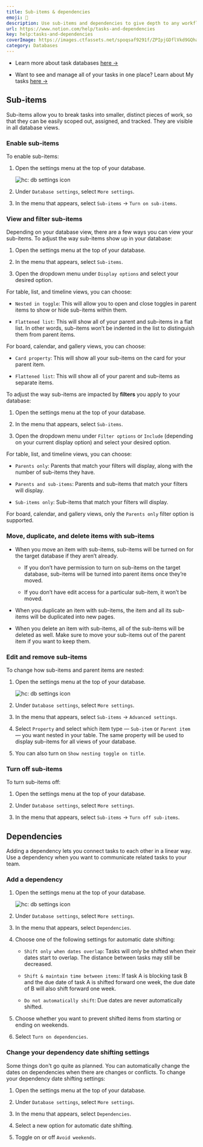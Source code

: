 ```yaml
---
title: Sub-items & dependencies
emoji: 🐣
description: Use sub-items and dependencies to give depth to any workflow 🐣
url: https://www.notion.com/help/tasks-and-dependencies
key: help:tasks-and-dependencies
coverImage: https://images.ctfassets.net/spoqsaf9291f/ZPIpjGDflVkd9GQhac9Rx/d612b8bc3dab47f502d9d49d90618395/Tasks_and_depencenies.png
category: Databases
---
```


* Learn more about task databases [here →](https://www.notion.com/help/sprints)

* Want to see and manage all of your tasks in one place? Learn about My tasks [here →](https://www.notion.com/help/home-and-my-tasks)

## Sub-items

Sub-items allow you to break tasks into smaller, distinct pieces of work, so that they can be easily scoped out, assigned, and tracked. They are visible in all database views.

### Enable sub-items

To enable sub-items:

1. Open the settings menu at the top of your database.

   ![hc: db settings icon](https://images.ctfassets.net/spoqsaf9291f/8Oc0IxM1zM5a9prvSOKNt/c07afa142404beaf680fb079ee9bc085/Reference_Visuals_Group_159.png)

2. Under `Database settings`, select `More settings`.

3. In the menu that appears, select `Sub-items` → `Turn on sub-items`.

### View and filter sub-items

Depending on your database view, there are a few ways you can view your sub-items. To adjust the way sub-items show up in your database:

1. Open the settings menu at the top of your database.

2. In the menu that appears, select `Sub-items`.

3. Open the dropdown menu under `Display options` and select your desired option.

For table, list, and timeline views, you can choose:

* `Nested in toggle`: This will allow you to open and close toggles in parent items to show or hide sub-items within them.

* `Flattened list`: This will show all of your parent and sub-items in a flat list. In other words, sub-items won’t be indented in the list to distinguish them from parent items.

For board, calendar, and gallery views, you can choose:

* `Card property`: This will show all your sub-items on the card for your parent item.

* `Flattened list`: This will show all of your parent and sub-items as separate items.

To adjust the way sub-items are impacted by **filters** you apply to your database:

1. Open the settings menu at the top of your database.

2. In the menu that appears, select `Sub-items`.

3. Open the dropdown menu under `Filter options` or `Include` (depending on your current display option) and select your desired option.

For table, list, and timeline views, you can choose:

* `Parents only`: Parents that match your filters will display, along with the number of sub-items they have.

* `Parents and sub-items`: Parents and sub-items that match your filters will display.

* `Sub-items only`: Sub-items that match your filters will display.

For board, calendar, and gallery views, only the `Parents only` filter option is supported.

### Move, duplicate, and delete items with sub-items

* When you move an item with sub-items, sub-items will be turned on for the target database if they aren’t already.

  * If you don’t have permission to turn on sub-items on the target database, sub-items will be turned into parent items once they’re moved.

  * If you don’t have edit access for a particular sub-item, it won’t be moved.

* When you duplicate an item with sub-items, the item and all its sub-items will be duplicated into new pages.

* When you delete an item with sub-items, all of the sub-items will be deleted as well. Make sure to move your sub-items out of the parent item if you want to keep them.

### Edit and remove sub-items

To change how sub-items and parent items are nested:

1. Open the settings menu at the top of your database.

   ![hc: db settings icon](https://images.ctfassets.net/spoqsaf9291f/8Oc0IxM1zM5a9prvSOKNt/c07afa142404beaf680fb079ee9bc085/Reference_Visuals_Group_159.png)

2. Under `Database settings`, select `More settings`.

3. In the menu that appears, select `Sub-items` → `Advanced settings`.

4. Select `Property` and select which item type — `Sub-item` or `Parent item` — you want nested in your table. The same property will be used to display sub-items for all views of your database.

5. You can also turn on `Show nesting toggle on title`.

### Turn off sub-items

To turn sub-items off:

1. Open the settings menu at the top of your database.

2. Under `Database settings`, select `More settings`.

3. In the menu that appears, select `Sub-items` → `Turn off sub-items`.

## Dependencies

Adding a dependency lets you connect tasks to each other in a linear way. Use a dependency when you want to communicate related tasks to your team.

### Add a dependency

1. Open the settings menu at the top of your database.

   ![hc: db settings icon](https://images.ctfassets.net/spoqsaf9291f/8Oc0IxM1zM5a9prvSOKNt/c07afa142404beaf680fb079ee9bc085/Reference_Visuals_Group_159.png)

2. Under `Database settings`, select `More settings`.

3. In the menu that appears, select `Dependencies`.

4. Choose one of the following settings for automatic date shifting:

   * `Shift only when dates overlap`:**&#x20;**&#x54;asks will only be shifted when their dates start to overlap. The distance between tasks may still be decreased.

   * `Shift & maintain time between items`:**&#x20;**&#x49;f task A is blocking task B and the due date of task A is shifted forward one week, the due date of B will also shift forward one week.

   * `Do not automatically shift`:**&#x20;**&#x44;ue dates are never automatically shifted.

5. Choose whether you want to prevent shifted items from starting or ending on weekends.

6. Select `Turn on dependencies`.

### Change your dependency date shifting settings

Some things don't go quite as planned. You can automatically change the dates on dependencies when there are changes or conflicts. To change your dependency date shifting settings:

1. Open the settings menu at the top of your database.

2. Under `Database settings`, select `More settings`.

3. In the menu that appears, select `Dependencies`.

4. Select a new option for automatic date shifting.

5. Toggle on or off `Avoid weekends`.
